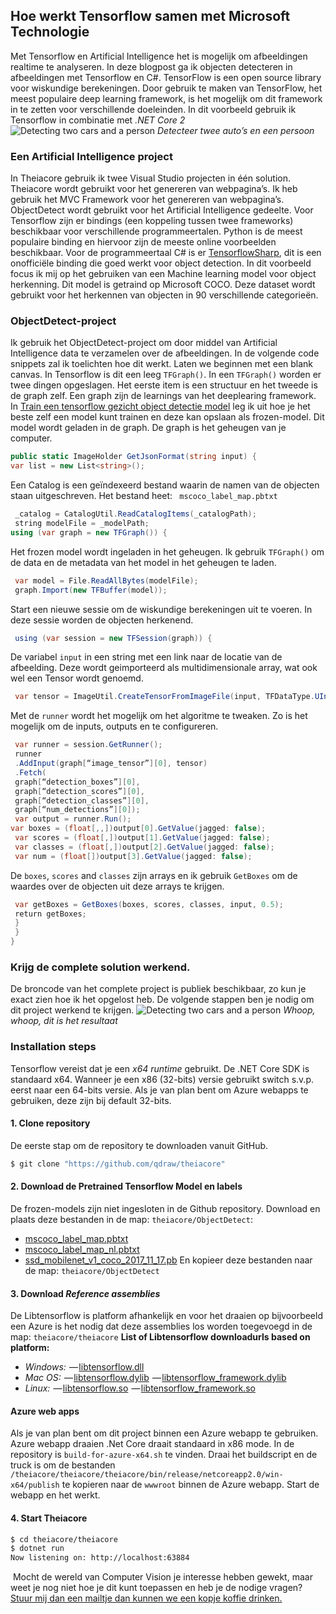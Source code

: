 ## Hoe werkt Tensorflow samen met Microsoft Technologie
Met Tensorflow en Artificial Intelligence het is mogelijk om afbeeldingen realtime te analyseren. In deze blogpost ga ik objecten detecteren in afbeeldingen met Tensorflow en C#. TensorFlow is een open source library voor wiskundige berekeningen. Door gebruik te maken van TensorFlow, het meest populaire deep learning framework, is het mogelijk om dit framework in te zetten voor verschillende doeleinden. In dit voorbeeld gebruik ik Tensorflow in combinatie met _.NET Core 2_
![Detecting two cars and a person](https://media.qdraw.nl/log//hoe-werkt-tensorflow-samen-met-microsoft-technologie/1000/001_20180219-demo-object-detection-city_kl1k.jpg)
_Detecteer twee auto’s en een persoon_
### Een Artificial Intelligence project
In Theiacore gebruik ik twee Visual Studio projecten in één solution. Theiacore wordt gebruikt voor het genereren van webpagina’s. Ik heb gebruik het MVC Framework voor het  genereren van webpagina’s. ObjectDetect wordt gebruikt voor het Artificial Intelligence gedeelte. Voor Tensorflow zijn er bindings (een koppeling tussen twee frameworks) beschikbaar voor verschillende programmeertalen. Python is de meest populaire binding en hiervoor zijn de meeste online voorbeelden beschikbaar. Voor de programmeertaal C# is er [TensorflowSharp](https://github.com/migueldeicaza/TensorFlowSharp), dit is een onofficiële binding die goed werkt voor object detection.
In dit voorbeeld focus ik mij op het gebruiken van een Machine learning model voor object herkenning. Dit model is getraind op Microsoft COCO. Deze dataset wordt gebruikt voor het herkennen van objecten in 90 verschillende categorieën.
### ObjectDetect-project
Ik gebruik het ObjectDetect-project om door middel van Artificial Intelligence data te verzamelen over de afbeeldingen. In de volgende code snippets zal ik toelichten hoe dit werkt.
Laten we beginnen met een blank canvas. In Tensorflow is dit een leeg `TFGraph()`. In een `TFGraph()` worden er twee dingen opgeslagen. Het eerste item is een structuur en het tweede is de graph zelf. Een graph zijn de learnings van het deeplearing framework. In [Train een tensorflow gezicht object detectie model](https://qdraw.nl/blog/design/train-een-tensorflow-gezicht-object-detectie-model/) leg ik uit hoe je het beste zelf een model kunt trainen en deze kan opslaan als frozen-model. Dit model wordt geladen in de graph. De graph is het geheugen van je computer.
```cs
public static ImageHolder GetJsonFormat(string input) {
var list = new List<string>();
```
Een Catalog is een geïndexeerd bestand waarin de namen van de objecten staan uitgeschreven. Het bestand heet: ` mscoco_label_map.pbtxt`
```cs
 _catalog = CatalogUtil.ReadCatalogItems(_catalogPath);
 string modelFile = _modelPath;
using (var graph = new TFGraph()) {
```
Het frozen model wordt ingeladen in het geheugen. Ik gebruik `TFGraph()` om de data en de metadata van het model in het geheugen te laden.
```cs
 var model = File.ReadAllBytes(modelFile);
 graph.Import(new TFBuffer(model));
```
Start een nieuwe sessie om de wiskundige berekeningen uit te voeren. In deze sessie worden de objecten herkenend.
```cs
 using (var session = new TFSession(graph)) {
```
De variabel `input` in een string met een link naar de locatie van de afbeelding. Deze wordt geimporteerd als multidimensionale array, wat ook wel een Tensor wordt genoemd.
```cs
 var tensor = ImageUtil.CreateTensorFromImageFile(input, TFDataType.UInt8);
```
Met de `runner` wordt het mogelijk om het algoritme te tweaken. Zo is het mogelijk om de inputs, outputs en te configureren.
```cs
 var runner = session.GetRunner();
 runner
 .AddInput(graph[“image_tensor”][0], tensor)
 .Fetch(
 graph[“detection_boxes”][0],
 graph[“detection_scores”][0],
 graph[“detection_classes”][0],
 graph[“num_detections”][0]);
 var output = runner.Run();
var boxes = (float[,,])output[0].GetValue(jagged: false);
 var scores = (float[,])output[1].GetValue(jagged: false);
 var classes = (float[,])output[2].GetValue(jagged: false);
 var num = (float[])output[3].GetValue(jagged: false);
```
De `boxes`, `scores` and `classes` zijn arrays en ik gebruik `GetBoxes` om de waardes over de objecten uit deze arrays te krijgen.
```cs
 var getBoxes = GetBoxes(boxes, scores, classes, input, 0.5);
 return getBoxes;
 }
 }
}
```
### Krijg de complete solution werkend.
De broncode van het complete project is publiek beschikbaar, zo kun je exact zien hoe ik het opgelost heb. De volgende stappen ben je nodig om dit project werkend te krijgen.
![Detecting two cars and a person](https://media.qdraw.nl/log/hoe-werkt-tensorflow-samen-met-microsoft-technologie/embed/002_20180219-demo-object-detection-train.gif)
_Whoop, whoop, dit is het resultaat_
### Installation steps
Tensorflow vereist dat je een _x64 runtime_ gebruikt. De .NET Core SDK is standaard x64. Wanneer je een x86 (32-bits) versie gebruikt switch s.v.p. eerst naar een 64-bits versie. Als je van plan bent om Azure webapps te gebruiken, deze zijn bij default 32-bits.
#### 1. Clone repository
De eerste stap om de repository te downloaden vanuit GitHub.
```sh
$ git clone "https://github.com/qdraw/theiacore"
```
#### 2. Download de Pretrained Tensorflow Model en labels
De frozen-models zijn niet ingesloten in de Github repository. Download en plaats deze bestanden in de map: `theiacore/ObjectDetect`:
- [mscoco_label_map.pbtxt](https://github.com/qdraw/theiacore/releases/download/0.1/mscoco_label_map.pbtxt)
- [mscoco_label_map_nl.pbtxt](https://github.com/qdraw/theiacore/releases/download/0.1/mscoco_label_map_nl.pbtxt)
- [ssd_mobilenet_v1_coco_2017_11_17.pb](https://github.com/qdraw/theiacore/releases/download/0.1/ssd_mobilenet_v1_coco_2017_11_17.pb)
En kopieer deze bestanden naar de map: `theiacore/ObjectDetect`
#### 3. Download _Reference assemblies_
De Libtensorflow is platform afhankelijk en voor het draaien op bijvoorbeeld een Azure is het nodig dat deze assemblies los worden toegevoegd in de map: `theiacore/theiacore`
__List of Libtensorflow downloadurls based on platform:__
- _Windows:_
 — [libtensorflow.dll](https://github.com/qdraw/theiacore/releases/download/0.1/libtensorflow.dll)
- _Mac OS:_
 — [libtensorflow.dylib](https://github.com/qdraw/theiacore/releases/download/0.1/libtensorflow.dylib)
 — [libtensorflow_framework.dylib](https://github.com/qdraw/theiacore/releases/download/0.1/libtensorflow_framework.dylib)
- _Linux:_
 — [libtensorflow.so](https://github.com/qdraw/theiacore/releases/download/0.1/libtensorflow.so)
 — [libtensorflow_framework.so](https://github.com/qdraw/theiacore/releases/download/0.1/libtensorflow_framework.so)
#### Azure web apps
Als je van plan bent om dit project binnen een Azure webapp te gebruiken. Azure webapp draaien .Net Core draait standaard in x86 mode. In de repository is `build-for-azure-x64.sh` te vinden. Draai het buildscript en de truck is om de bestanden `/theiacore/theiacore/theiacore/bin/release/netcoreapp2.0/win-x64/publish` te kopieren naar de `wwwroot` binnen de Azure webapp. Start de webapp en het werkt.
#### 4. Start Theiacore
```sh
$ cd theiacore/theiacore
$ dotnet run
Now listening on: http://localhost:63884
```
 Mocht de wereld van Computer Vision je interesse hebben gewekt, maar weet je nog niet hoe je dit kunt toepassen en heb je de nodige vragen? [Stuur mij dan een mailtje dan kunnen we een kopje koffie drinken.](https://qdraw.nl/contact.html)

